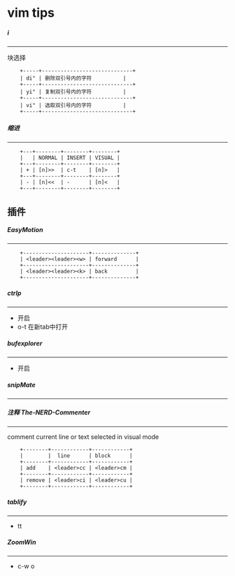 # vim tips


##### i
---
块选择
```
	+-----+-----------------------------+
	| di" | 删除双引号内的字符          |
	+-----+-----------------------------+
	| yi" | 复制双引号内的字符          |
	+-----+-----------------------------+
	| vi" | 选取双引号内的字符          |
	+-----+-----------------------------+
```

##### 缩进
---
```
	+---+--------+--------+--------+
	|   | NORMAL | INSERT | VISUAL |
	+---+--------+--------+--------+
	| + | [n]>>  | c-t    | [n]>   |
	+---+--------+--------+--------+
	| - | [n]<<  | -      | [n]<   |
	+---+--------+--------+--------+
```


## 插件

##### EasyMotion
---
```
	+---------------------+--------------+
	| <leader><leader><w> | forward      |
	+---------------------+--------------+
	| <leader><leader><k> | back         |
	+---------------------+--------------+
```

##### ctrlp
---
  - <c-p> 开启
  - o-t 在新tab中打开

##### bufexplorer
---
  - <c-b> 开启

##### snipMate
---

##### 注释 The-NERD-Commenter
---
comment current line or text selected in visual mode
```
	+--------+------------+------------+
	|        |  line      | block      |
	+--------+------------+------------+
	| add    | <leader>cc | <leader>cm |
	+--------+------------+------------+
	| remove | <leader>ci | <leader>cu |
	+--------+------------+------------+
```

##### tablify
---
  - <leader>tt

##### ZoomWin
---
  - c-w o
